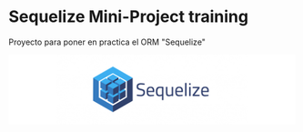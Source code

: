 # Sequelize Mini-Project training
Proyecto para poner en practica el ORM "Sequelize"

![Sequelize](https://github.com/dimelorobert/sequelize-mini-project/blob/main/public/images/sequelize.jpg)
